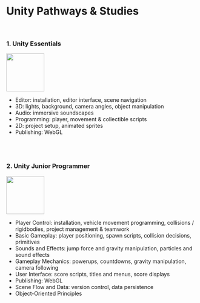 # Unity Pathways & Studies

<br>

### 1. Unity Essentials

<img src="https://images.credly.com/size/340x340/images/99f74b86-46d7-429d-9d43-2ed446b35af9/blob" height=100>

- Editor: installation, editor interface, scene navigation
- 3D: lights, background, camera angles, object manipulation
- Audio: immersive soundscapes
- Programming: player, movement & collectible scripts
- 2D: project setup, animated sprites
- Publishing: WebGL

<br><br>

### 2. Unity Junior Programmer

<img src="https://images.credly.com/size/340x340/images/a7bea4b9-3704-4905-8681-aeaf64efd2f1/blob" height=100>

- Player Control: installation, vehicle movement programming, collisions / rigidbodies, project management & teamwork
- Basic Gameplay: player positioning, spawn scripts, collision decisions, primitives
- Sounds and Effects: jump force and gravity manipulation, particles and sound effects
- Gameplay Mechanics: powerups, countdowns, gravity manipulation, camera following
- User Interface: score scripts, titles and menus, score displays
- Publishing: WebGL
- Scene Flow and Data: version control, data persistence
- Object-Oriented Principles



